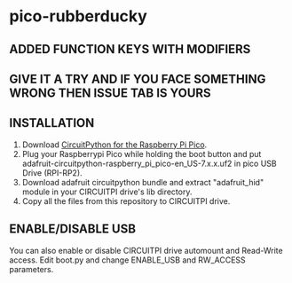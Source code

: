 # pico-rubberducky

## ADDED FUNCTION KEYS WITH MODIFIERS
## GIVE IT A TRY AND IF YOU FACE SOMETHING WRONG THEN ISSUE TAB IS YOURS

## INSTALLATION
1. Download [CircuitPython for the Raspberry Pi Pico](https://circuitpython.org/board/raspberry_pi_pico/).
2. Plug your Raspberrypi Pico while holding the boot button and put adafruit-circuitpython-raspberry_pi_pico-en_US-7.x.x.uf2 in pico USB Drive (RPI-RP2).
3. Download adafruit circuitpython bundle and extract "adafruit_hid" module in your CIRCUITPI drive's lib directory.
4. Copy all the files from this repository to CIRCUITPI drive.

## ENABLE/DISABLE USB
You can also enable or disable CIRCUITPI drive automount and Read-Write access. Edit boot.py and change ENABLE_USB and RW_ACCESS parameters.
